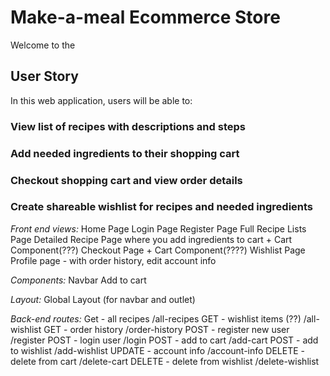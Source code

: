 # Make-a-meal Ecommerce Store

Welcome to the 

## User Story

In this web application, users will be able to:

### View list of recipes with descriptions and steps

### Add needed ingredients to their shopping cart

### Checkout shopping cart and view order details

### Create shareable wishlist for recipes and needed ingredients

_Front end views:_
Home Page
Login Page
Register Page
Full Recipe Lists Page
Detailed Recipe Page where you add ingredients to cart + Cart Component(???)
Checkout Page + Cart Component(????)
Wishlist Page
Profile page - with order history, edit account info

_Components:_
Navbar
Add to cart

_Layout:_
Global Layout (for navbar and outlet)


_Back-end routes:_
Get - all recipes /all-recipes
GET - wishlist items (??) /all-wishlist
GET - order history /order-history
POST - register new user /register
POST - login user /login
POST - add to cart /add-cart
POST - add to wishlist /add-wishlist
UPDATE - account info /account-info
DELETE - delete from cart /delete-cart
DELETE - delete from wishlist /delete-wishlist

